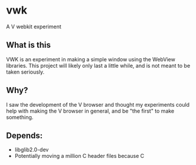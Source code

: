 # vwk
A V webkit experiment

## What is this
VWK is an experiment in making a simple window using the WebView libraries. This project will likely only last a little while, and is not meant to be taken seriously. 

## Why?
I saw the development of the V browser and thought my experiments could help with making the V browser in general, and be "the first" to make something.

## Depends:
* libglib2.0-dev
* Potentially moving a million C header files because C